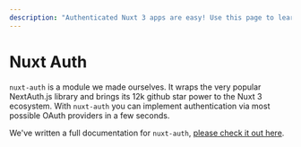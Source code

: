 ```yaml
---
description: "Authenticated Nuxt 3 apps are easy! Use this page to learn how to use authentication after setting it up via sidebase."
---
```

# Nuxt Auth

`nuxt-auth` is a module we made ourselves. It wraps the very popular NextAuth.js library and brings its 12k github star power to the Nuxt 3 ecosystem. With `nuxt-auth` you can implement authentication via most possible OAuth providers in a few seconds.

We've written a full documentation for `nuxt-auth`, [please check it out here](https://auth.sidebase.io).
